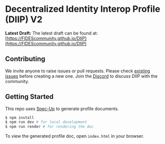 # Decentralized Identity Interop Profile (DIIP) V2

**Latest Draft:**
The latest draft can be found at:
[https://FIDEScommunity.github.io/DIIP](https://FIDEScommunity.github.io/DIIP)


## Contributing

We invite anyone to raise issues or pull requests. Please check [existing issues](https://github.com/FIDEScommunity/DIIP/issues) before creating a new one. Join the [Discord](https://discord.gg/fvtPVzKv) to discuss DIIP with the community.

## Getting Started

This repo uses [Spec-Up]((https://github.com/decentralized-identity/spec-up)) to generate profile documents.

```bash
$ npm install
$ npm run dev # for local development
$ npm run render # for rendering the doc
```

To view the generated profile doc, open `index.html` in your browser.

